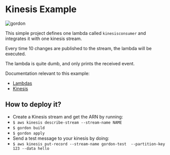 Kinesis Example
===========================

![gordon](http://gordondoc.s3-website-eu-west-1.amazonaws.com/_static/examples/kinesis.svg)

This simple project defines one lambda called ``kinesisconsumer`` and integrates it with one kinesis stream.

Every time 10 changes are published to the stream, the lambda will be executed.

The lambda is quite dumb, and only prints the received event.


Documentation relevant to this example:
 * [Lambdas](http://gordondoc.s3-website-eu-west-1.amazonaws.com/lambdas.html)
 * [Kinesis](http://gordondoc.s3-website-eu-west-1.amazonaws.com/eventsources/kinesis.html)

How to deploy it?
------------------

* Create a Kinesis stream and get the ARN by running:
 * ``$ aws kinesis describe-stream --stream-name NAME``
* ``$ gordon build``
* ``$ gordon apply``
* Send a test message to your kinesis by doing:
 * ``$ aws kinesis put-record --stream-name gordon-test  --partition-key 123 --data hello``
